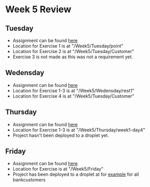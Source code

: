 # Week 5 Review

## Tuesday
- Assignment can be found [here](https://docs.google.com/document/d/1JVXSMz_pw-Fnsid6Eihpam8P2eMd9phqwTQOFRzvrug/edit)
- Location for Exercise 1 is at "/Week5/Tuesday/point"
- Location for Exercise 2 is at "/Week5/Tuesday/Customer"
- Exercise 3 is not made as this was not a requirement yet.

## Wedensday
- Assignment can be found [here](https://docs.google.com/document/d/1gdtrSIb_RiEE3qv5hPwrzBrNaowHA-MPFXR8LP9CKJk/edit)
- Location for Exercise 1-3 is at "/Week5/Wedensday/rest1"
- Location for Exercise 4 is at "/Week5/Tuesday/Customer"

## Thursday
- Assignment can be found [here](https://docs.google.com/document/d/1c4uti7oLiipp1Sdny9Rwc1aOStfn9aasmWhhhzuTQS8/edit)
- Location for Exercise 1-3 is at "/Week5/Thursday/week1-day4"
- Project hasn't been deployed to a droplet yet.

## Friday
- Assignment can be found [here](https://docs.google.com/document/d/1HdHiORGNyteRpn7MoOixowxL10LQuUHt9XxAKtL9r0o/edit)
- Location for Exercise is at "/Week5/Friday"
- Project has been deployed to a droplet at for [example](http://157.230.104.234:8080/day5-1.0/api/bankcustomer/all) for all bankcustomers